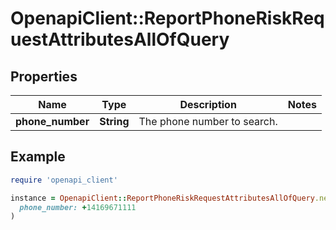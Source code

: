 # OpenapiClient::ReportPhoneRiskRequestAttributesAllOfQuery

## Properties

| Name | Type | Description | Notes |
| ---- | ---- | ----------- | ----- |
| **phone_number** | **String** | The phone number to search. |  |

## Example

```ruby
require 'openapi_client'

instance = OpenapiClient::ReportPhoneRiskRequestAttributesAllOfQuery.new(
  phone_number: +14169671111
)
```

